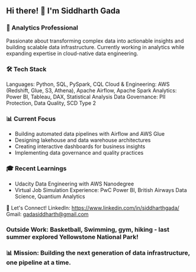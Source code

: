 ## Hi there! 👋 I'm Siddharth Gada

### 🚀 Analytics Professional
Passionate about transforming complex data into actionable insights and building scalable data infrastructure. Currently working in analytics while expanding expertise in cloud-native data engineering.

### 🛠️ Tech Stack
Languages: Python, SQL, PySpark, CQL
Cloud & Engineering: AWS (Redshift, Glue, S3, Athena), Apache Airflow, Apache Spark
Analytics: Power BI, Tableau, DAX, Statistical Analysis
Data Governance: PII Protection, Data Quality, SCD Type 2

### 📊 Current Focus
- Building automated data pipelines with Airflow and AWS Glue
- Designing lakehouse and data warehouse architectures
- Creating interactive dashboards for business insights
- Implementing data governance and quality practices

### 🎓 Recent Learnings
- Udacity Data Engineering with AWS Nanodegree
- Virtual Job Simulation Experience: PwC Power BI, British Airways Data Science, Quantium Analytics

🤝 Let's Connect!
LinkedIn: https://www.linkedin.com/in/siddharthgada/ <br>
Gmail: gadasiddharth@gmail.com

### Outside Work: Basketball, Swimming, gym, hiking - last summer explored Yellowstone National Park!

### 📊 Mission: Building the next generation of data infrastructure, one pipeline at a time.
